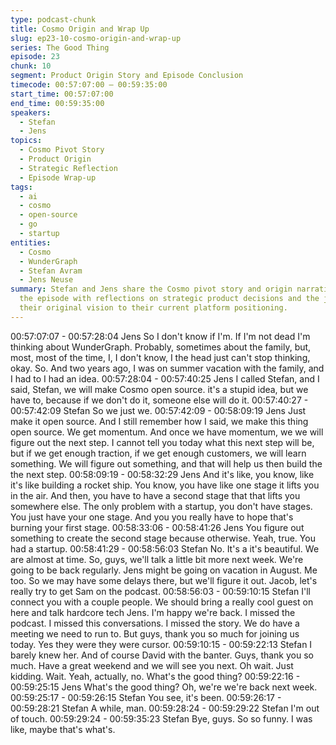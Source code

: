 ```yaml
---
type: podcast-chunk
title: Cosmo Origin and Wrap Up
slug: ep23-10-cosmo-origin-and-wrap-up
series: The Good Thing
episode: 23
chunk: 10
segment: Product Origin Story and Episode Conclusion
timecode: 00:57:07:00 – 00:59:35:00
start_time: 00:57:07:00
end_time: 00:59:35:00
speakers:
  - Stefan
  - Jens
topics:
  - Cosmo Pivot Story
  - Product Origin
  - Strategic Reflection
  - Episode Wrap-up
tags:
  - ai
  - cosmo
  - open-source
  - go
  - startup
entities:
  - Cosmo
  - WunderGraph
  - Stefan Avram
  - Jens Neuse
summary: Stefan and Jens share the Cosmo pivot story and origin narrative, concluding
  the episode with reflections on strategic product decisions and the journey from
  their original vision to their current platform positioning.
---
```







00:57:07:07 - 00:57:28:04
Jens
So I don't know if I'm. If I'm not dead I'm thinking about WunderGraph. Probably, sometimes
about the family, but, most, most of the time, I, I don't know, I the head just can't stop thinking,
okay. So. And two years ago, I was on summer vacation with the family, and I had to I had an
idea.
00:57:28:04 - 00:57:40:25
Jens
I called Stefan, and I said, Stefan, we will make Cosmo open source. it's a stupid idea, but we
have to, because if we don't do it, someone else will do it.
00:57:40:27 - 00:57:42:09
Stefan
So we just we.
00:57:42:09 - 00:58:09:19
Jens
Just make it open source. And I still remember how I said, we make this thing open source. We
get momentum. And once we have momentum, we we will figure out the next step. I cannot tell
you today what this next step will be, but if we get enough traction, if we get enough customers,
we will learn something. We will figure out something, and that will help us then build the the
next step.
00:58:09:19 - 00:58:32:29
Jens
And it's like, you know, like it's like building a rocket ship. You know, you have like one stage it
lifts you in the air. And then, you have to have a second stage that that lifts you somewhere
else. The only problem with a startup, you don't have stages. You just have your one stage. And
you you really have to hope that's burning your first stage.
00:58:33:06 - 00:58:41:26
Jens
You figure out something to create the second stage because otherwise. Yeah, true. You had a
startup.
00:58:41:29 - 00:58:56:03
Stefan
No. It's a it's beautiful. We are almost at time. So, guys, we'll talk a little bit more next week.
We're going to be back regularly. Jens might be going on vacation in August. Me too. So we
may have some delays there, but we'll figure it out. Jacob, let's really try to get Sam on the
podcast.
00:58:56:03 - 00:59:10:15
Stefan
I'll connect you with a couple people. We should bring a really cool guest on here and talk
hardcore tech Jens. I'm happy we're back. I missed the podcast. I missed this conversations. I
missed the story. We do have a meeting we need to run to. But guys, thank you so much for
joining us today. Yes they were they were cursor.
00:59:10:15 - 00:59:22:13
Stefan
I barely knew her. And of course David with the banter. Guys, thank you so much. Have a great
weekend and we will see you next. Oh wait. Just kidding. Wait. Yeah, actually, no. What's the
good thing?
00:59:22:16 - 00:59:25:15
Jens
What's the good thing? Oh, we're we're back next week.
00:59:25:17 - 00:59:26:15
Stefan
You see, it's been.
00:59:26:17 - 00:59:28:21
Stefan
A while, man.
00:59:28:24 - 00:59:29:22
Stefan
I'm out of touch.
00:59:29:24 - 00:59:35:23
Stefan
Bye, guys. So so funny. I was like, maybe that's what's.